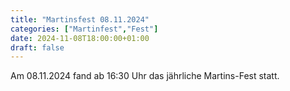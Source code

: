 ```yaml
---
title: "Martinsfest 08.11.2024"
categories: ["Martinfest","Fest"]
date: 2024-11-08T18:00:00+01:00
draft: false
---
```


Am 08.11.2024 fand ab 16:30 Uhr das jährliche Martins-Fest statt.
